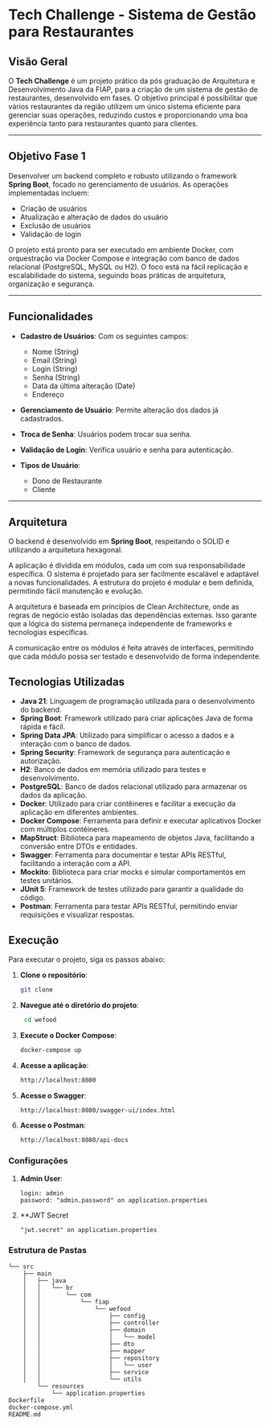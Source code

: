 # Tech Challenge - Sistema de Gestão para Restaurantes

## Visão Geral

O **Tech Challenge** é um projeto prático da pós graduação de Arquitetura e Desenvolvimento Java da FIAP, para a criação de um sistema de gestão de restaurantes, desenvolvido em fases. O objetivo principal é possibilitar que vários restaurantes da região utilizem um único sistema eficiente para gerenciar suas operações, reduzindo custos e proporcionando uma boa experiência tanto para restaurantes quanto para clientes.

---

## Objetivo Fase 1

Desenvolver um backend completo e robusto utilizando o framework **Spring Boot**, focado no gerenciamento de usuários. As operações implementadas incluem:

- Criação de usuários
- Atualização e alteração de dados do usuário
- Exclusão de usuários
- Validação de login

O projeto está pronto para ser executado em ambiente Docker, com orquestração via Docker Compose e integração com banco de dados relacional (PostgreSQL, MySQL ou H2). O foco está na fácil replicação e escalabilidade do sistema, seguindo boas práticas de arquitetura, organização e segurança.

---

## Funcionalidades

- **Cadastro de Usuários**: Com os seguintes campos:
    - Nome (String)
    - Email (String)
    - Login (String)
    - Senha (String)
    - Data da última alteração (Date)
    - Endereço

- **Gerenciamento de Usuário**: Permite alteração dos dados já cadastrados.
- **Troca de Senha**: Usuários podem trocar sua senha.
- **Validação de Login**: Verifica usuário e senha para autenticação.
- **Tipos de Usuário**:
    - Dono de Restaurante
    - Cliente

---

## Arquitetura

O backend é desenvolvido em **Spring Boot**, respeitando o SOLID e utilizando a arquitetura hexagonal.

A aplicação é dividida em módulos, cada um com sua responsabilidade específica. O sistema é projetado para ser facilmente escalável e adaptável a novas funcionalidades. A estrutura do projeto é modular e bem definida, permitindo fácil manutenção e evolução.

A arquitetura é baseada em princípios de Clean Architecture, onde as regras de negócio estão isoladas das dependências externas. Isso garante que a lógica do sistema permaneça independente de frameworks e tecnologias específicas.

A comunicação entre os módulos é feita através de interfaces, permitindo que cada módulo possa ser testado e desenvolvido de forma independente.

## Tecnologias Utilizadas
- **Java 21**: Linguagem de programação utilizada para o desenvolvimento do backend.
- **Spring Boot**: Framework utilizado para criar aplicações Java de forma rápida e fácil.
- **Spring Data JPA**: Utilizado para simplificar o acesso a dados e a interação com o banco de dados.
- **Spring Security**: Framework de segurança para autenticação e autorização.
- **H2**: Banco de dados em memória utilizado para testes e desenvolvimento.
- **PostgreSQL**: Banco de dados relacional utilizado para armazenar os dados da aplicação.
- **Docker**: Utilizado para criar contêineres e facilitar a execução da aplicação em diferentes ambientes.
- **Docker Compose**: Ferramenta para definir e executar aplicativos Docker com múltiplos contêineres.
- **MapStruct**: Biblioteca para mapeamento de objetos Java, facilitando a conversão entre DTOs e entidades.
- **Swagger**: Ferramenta para documentar e testar APIs RESTful, facilitando a interação com a API.
- **Mockito**: Biblioteca para criar mocks e simular comportamentos em testes unitários.
- **JUnit 5**: Framework de testes utilizado para garantir a qualidade do código.
- **Postman**: Ferramenta para testar APIs RESTful, permitindo enviar requisições e visualizar respostas.

## Execução
Para executar o projeto, siga os passos abaixo:
1. **Clone o repositório**:
   ```bash
   git clone
   ```
2. **Navegue até o diretório do projeto**:
   ```bash
    cd wefood
    ```
3. **Execute o Docker Compose**:
    ```bash
   docker-compose up
   ```
4. **Acesse a aplicação**:
    ```bash
   http://localhost:8080
   ```
5. **Acesse o Swagger**:
    ```bash
   http://localhost:8080/swagger-ui/index.html
   ```
6. **Acesse o Postman**:
     ```bash
    http://localhost:8080/api-docs
    ```
   
### Configurações
1. **Admin User**:
   ```
   login: admin
   password: "admin.password" on application.properties
   ```
   
2. **JWT Secret
   ```
   "jwt.secret" on application.properties
   ```
### Estrutura de Pastas

```plaintext
└── src
    ├── main
    │   ├── java
    │   │   └── br
    │   │       └── com
    │   │           └── fiap
    │   │               └── wefood
    │   │                   ├── config
    │   │                   ├── controller
    │   │                   ├── domain
    │   │                   │   └── model
    │   │                   ├── dto
    │   │                   ├── mapper
    │   │                   ├── repository
    │   │                   │   └── user
    │   │                   ├── service
    │   │                   └── utils
        └── resources
            └── application.properties
Dockerfile
docker-compose.yml
README.md